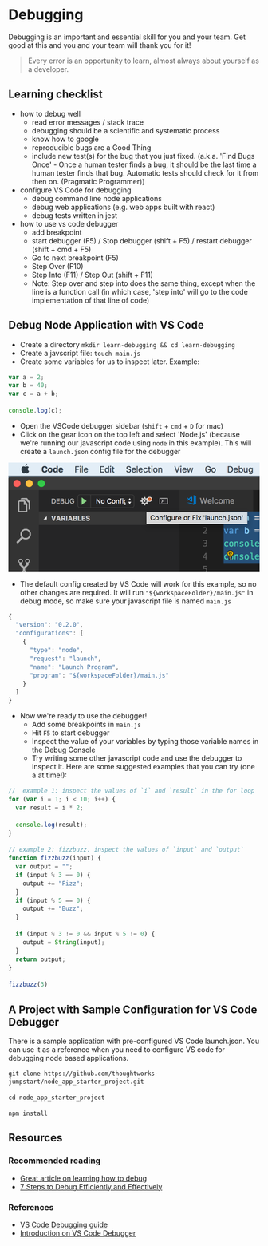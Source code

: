 # Debugging

Debugging is an important and essential skill for you and your team. Get good at this and you and your team will thank you for it!

> Every error is an opportunity to learn, almost always about yourself as a developer.

## Learning checklist

* how to debug well
  * read error messages / stack trace
  * debugging should be a scientific and systematic process
  * know how to google
  * reproducible bugs are a Good Thing
  * include new test\(s\) for the bug that you just fixed. \(a.k.a. 'Find Bugs Once' - Once a human tester finds a bug, it should be the last time a human tester finds that bug. Automatic tests should check for it from then on. \(Pragmatic Programmer\)\)
* configure VS Code for debugging
  * debug command line node applications
  * debug web applications \(e.g. web apps built with react\)
  * debug tests written in jest
* how to use vs code debugger
  * add breakpoint
  * start debugger \(F5\) / Stop debugger \(shift + F5\) / restart debugger \(shift + cmd + F5\)
  * Go to next breakpoint \(F5\)
  * Step Over \(F10\)
  * Step Into \(F11\) / Step Out \(shift + F11\)
  * Note: Step over and step into does the same thing, except when the line is a function call \(in which case, 'step into' will go to the code implementation of that line of code\)

## Debug Node Application with VS Code

* Create a directory `mkdir learn-debugging && cd learn-debugging`
* Create a javscript file: `touch main.js`
* Create some variables for us to inspect later. Example:

```javascript
var a = 2;
var b = 40;
var c = a + b;

console.log(c);
```

* Open the VSCode debugger sidebar \(`shift` + `cmd` + `D` for mac\)
* Click on the gear icon on the top left and select 'Node.js' \(because we're running our javascript code using `node` in this example\). This will create a `launch.json` config file for the debugger

![](../.gitbook/assets/vscode_debug_config.png)

* The default config created by VS Code will work for this example, so no other changes are required. It will run `"${workspaceFolder}/main.js"` in debug mode, so make sure your javascript file is named `main.js`

```javascript
{
  "version": "0.2.0",
  "configurations": [
    {
      "type": "node",
      "request": "launch",
      "name": "Launch Program",
      "program": "${workspaceFolder}/main.js"
    }
  ]
}
```

* Now we're ready to use the debugger!
  * Add some breakpoints in `main.js`
  * Hit `F5` to start debugger
  * Inspect the value of your variables by typing those variable names in the Debug Console
  * Try writing some other javascript code and use the debugger to inspect it. Here are some suggested examples that you can try \(one a at time!\):

```javascript
//  example 1: inspect the values of `i` and `result` in the for loop
for (var i = 1; i < 10; i++) {
  var result = i * 2;

  console.log(result);
}

// example 2: fizzbuzz. inspect the values of `input` and `output`
function fizzbuzz(input) {
  var output = "";
  if (input % 3 == 0) {
    output += "Fizz";
  }
  if (input % 5 == 0) {
    output += "Buzz";
  }

  if (input % 3 != 0 && input % 5 != 0) {
    output = String(input);
  }
  return output;
}

fizzbuzz(3)
```

## A Project with Sample Configuration for VS Code Debugger

There is a sample application with pre-configured VS Code launch.json. You can use it as a reference when you need to configure VS code for debugging node based applications.

```text
git clone https://github.com/thoughtworks-jumpstart/node_app_starter_project.git

cd node_app_starter_project

npm install
```

## Resources

### Recommended reading

* [Great article on learning how to debug](http://blog.codeunion.io/2014/09/03/teaching-novices-how-to-debug-code/)
* [7 Steps to Debug Efficiently and Effectively](https://www.codementor.io/mattgoldspink/how-to-debug-code-efficiently-and-effectively-du107u9jh)

### References

* [VS Code Debugging guide](https://code.visualstudio.com/docs/editor/debugging)
* [Introduction on VS Code Debugger](https://vscode.rocks/debugging/)

